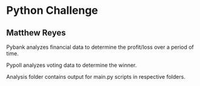 # Python Challenge
## Matthew Reyes

Pybank analyzes financial data to determine the profit/loss over a period of time.

Pypoll analyzes voting data to determine the winner.

Analysis folder contains output for main.py scripts in respective folders.